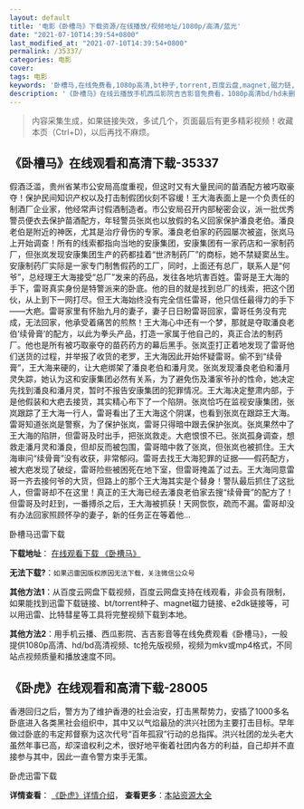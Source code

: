 ```yaml
---
layout: default
title: '电影《卧槽马》下载资源/在线播放/视频地址/1080p/高清/蓝光'
date: "2021-07-10T14:39:54+0800"
last_modified_at: "2021-07-10T14:39:54+0800"
permalink: /35337/
categories: 电影
cover:
tags: 电影
keywords: '卧槽马,在线免费看,1080p高清,bt种子,torrent,百度云盘,magnet,磁力链,迅雷下载资源'
description: '《卧槽马》在线云播放手机西瓜影院吉吉影音免费看，1080p高清bd/hd未删减完整版和tc抢先枪版，mkv/mp4格式，附带bt/torrent种子、magnet/磁力链、百度云盘、网盘资源迅雷下载链接'
---
```


>内容采集生成，如果链接失效，多试几个，页面最后有更多精彩视频！收藏本页（Ctrl+D)，以后再找不麻烦。


## 《卧槽马》在线观看和高清下载-35337

假酒泛滥，贵州省某市公安局高度重视，但这时又有大量民间的苗酒配方被巧取豪夺！保护民间知识产权以及打击制假团伙刻不容缓！王大海表面上是一个负责任的制酒厂企业家，他经常声讨假酒制造者。市公安局召开内部秘密会议，派一批优秀警员便衣去保护苗酒配方，年轻警员张岚也以放假的名义回家保护潘良老伯。潘良老伯是附近的神医，尤其是治疗骨伤的专家。潘良老伯家的药园屡次被盗，张岚马上开始调查！所有的线索都指向当地的安康集团，安康集团有一家药店和一家制药厂，但张岚发现安康集团生产的药都挂着“世济制药厂&rdquo;的商标，她不禁疑窦丛生。安康制药厂实际是一家专门制售假药的工厂，同时，上面还有总厂，联系人是&ldquo;何爷”，总经理王大海接受“总厂”发来的药品，发往各地坑害百姓。雷哥是王大海的手下，雷哥真实身份是特警派来的卧底。他的目的就是找到总厂的线索，把这个团伙，从上到下一网打尽。但王大海始终没有完全信任雷哥，他只信任最得力的手下&mdash;—大疤。雷哥家里有怀胎九月的妻子，妻子日日盼雷哥回家，雷哥任务没有完成，无法回家，他承受着痛苦的煎熬！王大海心中还有一个梦，那就是夺取潘良老伯‘续骨膏&rsquo;的配方，以此为拳头产品，打造一家属于他自己的，真正合法的制药厂。他也是所有被巧取豪夺的苗药药方的幕后黑手。张岚歪打正着地发现了雷哥他们送货的过程，并举报了收货的老罗，王大海因此开始怀疑雷哥。偷不到“续骨膏&rdquo;，王大海来硬的，让大疤绑架了潘良老伯和潘月灵。张岚发现潘良老伯和潘月灵失踪，她认为这和安康集团必然有关系，为了避免伤及潘家爷孙的性命，她决定先找到潘良和潘月灵，暂时不报告安康集团的犯罪情况。王大海决定整肃内部，于是他假装和大疤去接货，其实精心布下了一个陷阱。张岚恰巧在监视安康集团，张岚跟踪了王大海一行人，雷哥看出了王大海这个阴谋，也看到张岚在跟踪王大海。雷哥知道张岚是警察，为了保护张岚，雷哥只得暗中跟去保护张岚。张岚果然中了王大海的陷阱，但雷哥及时出手，把张岚救走。大疤恨恨不已。张岚孤身调查，想救走潘月灵和潘良，但却反而被包围，雷哥暗中救了张岚，但张岚也被抓住。王大海审问“续骨膏&rdquo;没有收获，非常郁闷。雷哥去找王大海犯罪的证据&mdash;—假药配方，被大疤发现了破绽，雷哥险些被困死在地下室，但雷哥掩盖了过去。王大海同意雷哥一齐去接何爷的大货，但路上的那个王大海其实是个替身！警队最后抓住了这批人，但雷哥却不在这里！真正的王大海已经去潘良老伯家去搜&ldquo;续骨膏&rdquo;的配方了！但雷哥及时赶到，一番搏杀之后，王大海被抓获！天网恢恢，疏而不漏。雷哥却没有办法回家照顾怀孕的妻子，新的任务正在等着他&hellip;


卧槽马迅雷下载

**下载地址**： [在线观看下载 《卧槽马》](https://www.993dy.com//vod-detail-id-13648.html) 


**无法下载?**：`如果迅雷因版权原因无法下载，关注微信公众号 `

**其他方法1**：从百度云网盘下载视频，百度云网盘支持在线观看，非会员有限制，如果能找到迅雷下载链接、bt/torrent种子、magnet磁力链接、e2dk链接等，可以用迅雷、比特彗星等工具将完整视频下载到本地。

**其他方法2**：用手机云播、西瓜影院、吉吉影音等在线免费观看《卧槽马》，一般提供1080p高清、hd/bd高清视频、tc抢先版视频，视频为mkv或mp4格式，不同站点视频质量和播放速度不同。


## 《卧虎》在线观看和高清下载-28005

香港回归之后，警方为了维护香港的社会治安，打击黑帮势力，安插了1000多名卧底进入各类黑社会组织中，其中又以气焰最劢的洪兴社团为主要打击目标。早年做过卧底的韦定邦督察为这次代号“百年孤寂”行动的总指挥。洪兴社团的龙头老大虽然年事已高，却深谙权利之术，很好地平衡着社团内各方的利益，自己却并不直接参与其中，因此一直令警方束手无策。


卧虎迅雷下载

**详情查看**： [《卧虎》详情介绍](/movie/28005/)， **查看更多**：[本站资源大全](/movie/t/all/)

